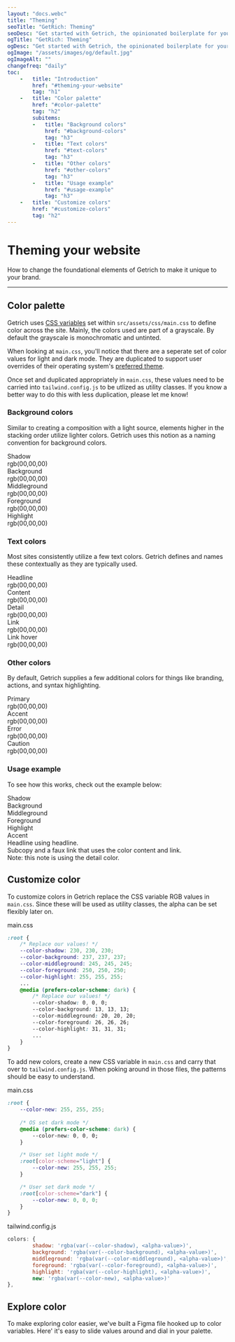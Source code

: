 ```yaml
---
layout: "docs.webc"
title: "Theming"
seoTitle: "GetRich: Theming"
seoDesc: "Get started with Getrich, the opinionated boilerplate for your SaaS brand."
ogTitle: "GetRich: Theming"
ogDesc: "Get started with Getrich, the opinionated boilerplate for your SaaS brand."
ogImage: "/assets/images/og/default.jpg"
ogImageAlt: ""
changefreq: "daily"
toc:
    -   title: "Introduction"
        href: "#theming-your-website"
        tag: "h1"
    -   title: "Color palette"
        href: "#color-palette"
        tag: "h2"
        subitems:
        -   title: "Background colors"
            href: "#background-colors"
            tag: "h3"
        -   title: "Text colors"
            href: "#text-colors"
            tag: "h3"
        -   title: "Other colors"
            href: "#other-colors"
            tag: "h3"
        -   title: "Usage example"
            href: "#usage-example"
            tag: "h3"
    -   title: "Customize colors"
        href: "#customize-colors"
        tag: "h2"
---
```


# Theming your website

<p class="intro text-balance">How to change the foundational elements of Getrich to make it unique to your brand.</p>

---

## Color palette

Getrich uses [CSS variables](https://developer.mozilla.org/en-US/docs/Web/CSS/Using_CSS_custom_properties) set within `src/assets/css/main.css` to define color across the site. Mainly, the colors used are part of a grayscale. By default the grayscale is monochromatic and untinted.

When looking at `main.css`, you'll notice that there are a seperate set of color values for light and dark mode. They are duplicated to support user overrides of their operating system's [preferred theme](https://developer.mozilla.org/en-US/docs/Web/CSS/@media/prefers-color-scheme).

Once set and duplicated appropriately in `main.css`, these values need to be carried into `tailwind.config.js` to be utlized as utility classes. If you know a better way to do this with less duplication, please let me know!

### Background colors

Similar to creating a composition with a light source, elements higher in the stacking order utilize lighter colors. Getrich uses this notion as a naming convention for background colors.

<div class="relative flex flex-col gap-8 w-full mt-24 mb-48 text-14/100">
    <div class="flex items-center justify-between pl-10 pr-12 py-8 w-full bg-middleground border border-headline/4 rounded-6">
        <div class="flex items-center gap-8">
            <div class="w-20 h-20 bg-shadow rounded-2" style="box-shadow: 0 0 0 1px rgba(var(--color-headline),0.04);"></div>
            <div class="text-headline">
                Shadow
            </div>
        </div>
        <div class="font-mono text-12/100">
            rgb(00,00,00)
        </div>
    </div>
    <div class="flex items-center justify-between pl-10 pr-12 py-8 w-full bg-middleground border border-headline/4 rounded-6">
        <div class="flex items-center gap-8">
            <div class="w-20 h-20 bg-background rounded-2" style="box-shadow: 0 0 0 1px rgba(var(--color-headline),0.04);"></div>
            <div class="text-headline">
                Background
            </div>
        </div>
        <div class="font-mono text-12/100">
            rgb(00,00,00)
        </div>
    </div>
    <div class="flex items-center justify-between pl-10 pr-12 py-8 w-full bg-middleground border border-headline/4 rounded-6">
        <div class="flex items-center gap-8">
            <div class="w-20 h-20 bg-middleground rounded-2" style="box-shadow: 0 0 0 1px rgba(var(--color-headline),0.04);"></div>
            <div class="text-headline">
                Middleground
            </div>
        </div>
        <div class="font-mono text-12/100">
            rgb(00,00,00)
        </div>
    </div>
    <div class="flex items-center justify-between pl-10 pr-12 py-8 w-full bg-middleground border border-headline/4 rounded-6">
        <div class="flex items-center gap-8">
            <div class="w-20 h-20 bg-foreground rounded-2" style="box-shadow: 0 0 0 1px rgba(var(--color-headline),0.04);"></div>
            <div class="text-headline">
                Foreground
            </div>
        </div>
        <div class="font-mono text-12/100">
            rgb(00,00,00)
        </div>
    </div>
    <div class="flex items-center justify-between pl-10 pr-12 py-8 w-full bg-middleground border border-headline/4 rounded-6">
        <div class="flex items-center gap-8">
            <div class="w-20 h-20 bg-highlight rounded-2" style="box-shadow: 0 0 0 1px rgba(var(--color-headline),0.04);"></div>
            <div class="text-headline">
                Highlight
            </div>
        </div>
        <div class="font-mono text-12/100">
            rgb(00,00,00)
        </div>
    </div>
</div>

### Text colors

Most sites consistently utilize a few text colors. Getrich defines and names these contextually as they are typically used.

<div class="relative flex flex-col gap-8 w-full mt-24 mb-48 text-14/100">
    <div class="flex items-center justify-between pl-10 pr-12 py-8 w-full bg-middleground border border-headline/4 rounded-6">
        <div class="flex items-center gap-8">
            <div class="w-20 h-20 bg-headline rounded-2" style="box-shadow: 0 0 0 1px rgba(var(--color-headline),0.04);"></div>
            <div class="text-headline">
                Headline
            </div>
        </div>
        <div class="font-mono text-12/100">
            rgb(00,00,00)
        </div>
    </div>
    <div class="flex items-center justify-between pl-10 pr-12 py-8 w-full bg-middleground border border-headline/4 rounded-6">
        <div class="flex items-center gap-8">
            <div class="w-20 h-20 bg-content rounded-2" style="box-shadow: 0 0 0 1px rgba(var(--color-headline),0.04);"></div>
            <div class="text-headline">
                Content
            </div>
        </div>
        <div class="font-mono text-12/100">
            rgb(00,00,00)
        </div>
    </div>
    <div class="flex items-center justify-between pl-10 pr-12 py-8 w-full bg-middleground border border-headline/4 rounded-6">
        <div class="flex items-center gap-8">
            <div class="w-20 h-20 bg-detail rounded-2" style="box-shadow: 0 0 0 1px rgba(var(--color-headline),0.04);"></div>
            <div class="text-headline">
                Detail
            </div>
        </div>
        <div class="font-mono text-12/100">
            rgb(00,00,00)
        </div>
    </div>
    <div class="flex items-center justify-between pl-10 pr-12 py-8 w-full bg-middleground border border-headline/4 rounded-6">
        <div class="flex items-center gap-8">
            <div class="w-20 h-20 bg-link rounded-2" style="box-shadow: 0 0 0 1px rgba(var(--color-headline),0.04);"></div>
            <div class="text-headline">
                Link
            </div>
        </div>
        <div class="font-mono text-12/100">
            rgb(00,00,00)
        </div>
    </div>
    <div class="flex items-center justify-between pl-10 pr-12 py-8 w-full bg-middleground border border-headline/4 rounded-6">
        <div class="flex items-center gap-8">
            <div class="w-20 h-20 bg-linkhover rounded-2" style="box-shadow: 0 0 0 1px rgba(var(--color-headline),0.04);"></div>
            <div class="text-headline">
                Link hover
            </div>
        </div>
        <div class="font-mono text-12/100">
            rgb(00,00,00)
        </div>
    </div>
</div>

### Other colors

By default, Getrich supplies a few additional colors for things like branding, actions, and syntax highlighting.

<div class="relative flex flex-col gap-8 w-full mt-24 mb-48 text-14/100">
    <div class="flex items-center justify-between pl-10 pr-12 py-8 w-full bg-middleground border border-headline/4 rounded-6">
        <div class="flex items-center gap-8">
            <div class="w-20 h-20 bg-primary rounded-2" style="box-shadow: 0 0 0 1px rgba(var(--color-headline),0.04);"></div>
            <div class="text-headline">
                Primary
            </div>
        </div>
        <div class="font-mono text-12/100">
            rgb(00,00,00)
        </div>
    </div>
    <div class="flex items-center justify-between pl-10 pr-12 py-8 w-full bg-middleground border border-headline/4 rounded-6">
        <div class="flex items-center gap-8">
            <div class="w-20 h-20 bg-accent rounded-2" style="box-shadow: 0 0 0 1px rgba(var(--color-headline),0.04);"></div>
            <div class="text-headline">
                Accent
            </div>
        </div>
        <div class="font-mono text-12/100">
            rgb(00,00,00)
        </div>
    </div>
    <div class="flex items-center justify-between pl-10 pr-12 py-8 w-full bg-middleground border border-headline/4 rounded-6">
        <div class="flex items-center gap-8">
            <div class="w-20 h-20 bg-error rounded-2" style="box-shadow: 0 0 0 1px rgba(var(--color-headline),0.04);"></div>
            <div class="text-headline">
                Error
            </div>
        </div>
        <div class="font-mono text-12/100">
            rgb(00,00,00)
        </div>
    </div>
    <div class="flex items-center justify-between pl-10 pr-12 py-8 w-full bg-middleground border border-headline/4 rounded-6">
        <div class="flex items-center gap-8">
            <div class="w-20 h-20 bg-caution rounded-2" style="box-shadow: 0 0 0 1px rgba(var(--color-headline),0.04);"></div>
            <div class="text-headline">
                Caution
            </div>
        </div>
        <div class="font-mono text-12/100">
            rgb(00,00,00)
        </div>
    </div>
</div>

### Usage example

To see how this works, check out the example below:

<div class="relative flex w-full p-32 bg-shadow aspect-1/1 text-12/100 mt-24 mb-64">
    <div class="absolute top-0 left-0 w-full px-12 py-10 flex justify-between items-center">
        <div>
            Shadow
        </div>
    </div>
    <div class="relative w-full h-full p-32 bg-background">
        <div class="absolute top-0 left-0 w-full px-12 py-10 flex justify-between items-center">
            <div>
                Background
            </div>
        </div>
        <div class="relative w-full h-full p-32 bg-middleground">
            <div class="absolute top-0 left-0 w-full px-12 py-10 flex justify-between items-center">
                <div>
                    Middleground
                </div>
            </div>
            <div class="relative w-full h-full p-32 bg-foreground">
                <div class="absolute top-0 left-0 w-full px-12 py-10 flex justify-between items-center">
                    <div>
                        Foreground
                    </div>
                </div>
                <div class="relative w-full h-full bg-highlight flex flex-col items-start justify-end">
                    <div class="absolute top-0 left-0 w-full px-12 py-10 flex justify-between items-center">
                        <div>
                            Highlight
                        </div>
                    </div>
                    <div class="rounded-4 px-6 pt-4 pb-3 ml-16 bg-accent/10 border border-accent/10 text-accent text-12/100 mb-10">
                        Accent
                    </div>
                    <div class="text-headline text-16/110 px-16 pb-6 text-balance">
                        Headline using headline.
                    </div>
                    <div class="text-content text-14/150 px-16 pb-6 text-pretty">
                        Subcopy and a <span class="text-link hover:text-linkhover cursor-pointer">faux link</span> that uses the color content and link.
                    </div>
                    <div class="text-detail text-12/150 px-16 text-balance pb-16">
                        Note: this note is using the detail color.
                    </div>
                </div>
            </div>
        </div>
    </div>
</div>

## Customize color

To customize colors in Getrich replace the CSS variable RGB values in `main.css`. Since these will be used as utility classes, the alpha can be set flexibly later on.

<md-code>
    main.css
</md-code>

``` css
:root {
    /* Replace our values! */
    --color-shadow: 230, 230, 230;
    --color-background: 237, 237, 237;
    --color-middleground: 245, 245, 245;
    --color-foreground: 250, 250, 250;
    --color-highlight: 255, 255, 255;
    ...
    @media (prefers-color-scheme: dark) {
        /* Replace our values! */
        --color-shadow: 0, 0, 0;
        --color-background: 13, 13, 13;
        --color-middleground: 20, 20, 20;
        --color-foreground: 26, 26, 26;
        --color-highlight: 31, 31, 31;
        ...
    }
}
```

To add new colors, create a new CSS variable in `main.css` and carry that over to `tailwind.config.js`. When poking around in those files, the patterns should be easy to understand.

<md-code>
    main.css
</md-code>

``` css
:root {
    --color-new: 255, 255, 255;
    
    /* OS set dark mode */
    @media (prefers-color-scheme: dark) {
        --color-new: 0, 0, 0;
    }

    /* User set light mode */ 
    :root[color-scheme="light"] {
        --color-new: 255, 255, 255;
    }

    /* User set dark mode */ 
    :root[color-scheme="dark"] {
        --color-new: 0, 0, 0;
    }
}
```

<md-code>
    tailwind.config.js
</md-code>

``` js
colors: {
        shadow: 'rgba(var(--color-shadow), <alpha-value>)',
        background: 'rgba(var(--color-background), <alpha-value>)',
        middleground: 'rgba(var(--color-middleground), <alpha-value>)',
        foreground: 'rgba(var(--color-foreground), <alpha-value>)',
        highlight: 'rgba(var(--color-highlight), <alpha-value>)',
        new: 'rgba(var(--color-new), <alpha-value>)'
},
```

## Explore color

To make exploring color easier, we've built a Figma file hooked up to color variables. Here' it's easy to slide values around and dial in your palette.